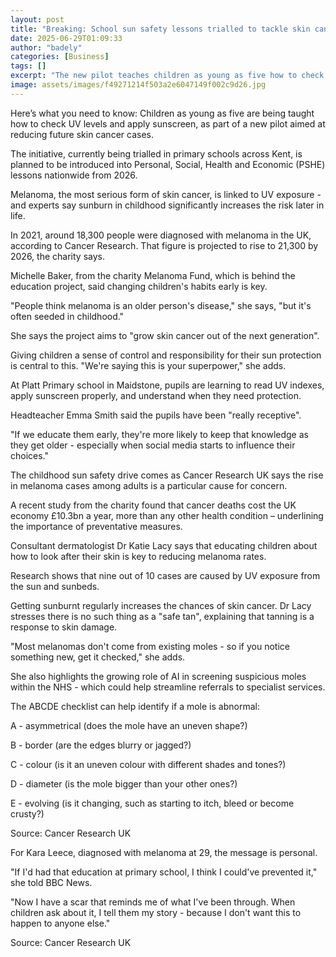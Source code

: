 ```yaml
---
layout: post
title: "Breaking: School sun safety lessons trialled to tackle skin cancer"
date: 2025-06-29T01:09:33
author: "badely"
categories: [Business]
tags: []
excerpt: "The new pilot teaches children as young as five how to check UV levels and apply sunscreen."
image: assets/images/f49271214f503a2e6047149f002c9d26.jpg
---
```


Here’s what you need to know: Children as young as five are being taught how to check UV levels and apply sunscreen, as part of a new pilot aimed at reducing future skin cancer cases.

The initiative, currently being trialled in primary schools across Kent, is planned to be introduced into Personal, Social, Health and Economic (PSHE) lessons nationwide from 2026.

Melanoma, the most serious form of skin cancer, is linked to UV exposure - and experts say sunburn in childhood significantly increases the risk later in life.

In 2021, around 18,300 people were diagnosed with melanoma in the UK, according to Cancer Research. That figure is projected to rise to 21,300 by 2026, the charity says.

Michelle Baker, from the charity Melanoma Fund, which is behind the education project, said changing children's habits early is key. 

"People think melanoma is an older person's disease," she says, "but it's often seeded in childhood."

She says the project aims to "grow skin cancer out of the next generation". 

Giving children a sense of control and responsibility for their sun protection is central to this. "We're saying this is your superpower," she adds.

At Platt Primary school in Maidstone, pupils are learning to read UV indexes, apply sunscreen properly, and understand when they need protection.

Headteacher Emma Smith said the pupils have been "really receptive".

"If we educate them early, they're more likely to keep that knowledge as they get older - especially when social media starts to influence their choices."

The childhood sun safety drive comes as Cancer Research UK says the rise in melanoma cases among adults is a particular cause for concern.

A recent study from the charity found that cancer deaths cost the UK economy £10.3bn a year, more than any other health condition – underlining the importance of preventative measures.

Consultant dermatologist Dr Katie Lacy says that educating children about how to look after their skin is key to reducing melanoma rates.

Research shows that nine out of 10 cases are caused by UV exposure from the sun and sunbeds.

Getting sunburnt regularly increases the chances of skin cancer. Dr Lacy stresses there is no such thing as a "safe tan", explaining that tanning is a response to skin damage.

"Most melanomas don't come from existing moles - so if you notice something new, get it checked," she adds.

She also highlights the growing role of AI in screening suspicious moles within the NHS - which could help streamline referrals to specialist services.

The ABCDE checklist can help identify if a mole is abnormal:

A - asymmetrical (does the mole have an uneven shape?)

B - border (are the edges blurry or jagged?)

C - colour (is it an uneven colour with different shades and tones?)

D - diameter (is the mole bigger than your other ones?)

E - evolving (is it changing, such as starting to itch, bleed or become crusty?)

Source: Cancer Research UK

For Kara Leece, diagnosed with melanoma at 29, the message is personal.

"If I'd had that education at primary school, I think I could've prevented it," she told BBC News.

"Now I have a scar that reminds me of what I've been through. When children ask about it, I tell them my story - because I don't want this to happen to anyone else."

Source: Cancer Research UK

